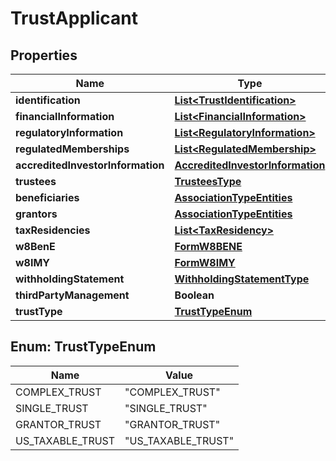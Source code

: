 

# TrustApplicant


## Properties

| Name | Type | Description | Notes |
|------------ | ------------- | ------------- | -------------|
|**identification** | [**List&lt;TrustIdentification&gt;**](TrustIdentification.md) |  |  [optional] |
|**financialInformation** | [**List&lt;FinancialInformation&gt;**](FinancialInformation.md) |  |  [optional] |
|**regulatoryInformation** | [**List&lt;RegulatoryInformation&gt;**](RegulatoryInformation.md) |  |  [optional] |
|**regulatedMemberships** | [**List&lt;RegulatedMembership&gt;**](RegulatedMembership.md) |  |  [optional] |
|**accreditedInvestorInformation** | [**AccreditedInvestorInformation**](AccreditedInvestorInformation.md) |  |  [optional] |
|**trustees** | [**TrusteesType**](TrusteesType.md) |  |  [optional] |
|**beneficiaries** | [**AssociationTypeEntities**](AssociationTypeEntities.md) |  |  [optional] |
|**grantors** | [**AssociationTypeEntities**](AssociationTypeEntities.md) |  |  [optional] |
|**taxResidencies** | [**List&lt;TaxResidency&gt;**](TaxResidency.md) |  |  [optional] |
|**w8BenE** | [**FormW8BENE**](FormW8BENE.md) |  |  [optional] |
|**w8IMY** | [**FormW8IMY**](FormW8IMY.md) |  |  [optional] |
|**withholdingStatement** | [**WithholdingStatementType**](WithholdingStatementType.md) |  |  [optional] |
|**thirdPartyManagement** | **Boolean** |  |  [optional] |
|**trustType** | [**TrustTypeEnum**](#TrustTypeEnum) |  |  [optional] |



## Enum: TrustTypeEnum

| Name | Value |
|---- | -----|
| COMPLEX_TRUST | &quot;COMPLEX_TRUST&quot; |
| SINGLE_TRUST | &quot;SINGLE_TRUST&quot; |
| GRANTOR_TRUST | &quot;GRANTOR_TRUST&quot; |
| US_TAXABLE_TRUST | &quot;US_TAXABLE_TRUST&quot; |



